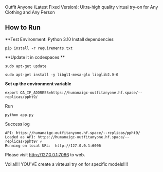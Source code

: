 Outfit Anyone (Latest Fixed Version): Ultra-high quality virtual try-on for Any Clothing and Any Person



## How to Run

**Test Environment:  Python 3.10
Install dependencies

```
pip install -r requirements.txt
```

**Update it in codespaces **

```
sudo apt-get update

sudo apt-get install -y libgl1-mesa-glx libglib2.0-0
```

**Set up the environment variable**

```
export OA_IP_ADDRESS=https://humanaigc-outfitanyone.hf.space/--replicas/ppht9/
```

Run

```
python app.py
```

Success log

```
API: https://humanaigc-outfitanyone.hf.space/--replicas/ppht9/
Loaded as API: https://humanaigc-outfitanyone.hf.space/--replicas/ppht9/ ✔
Running on local URL:  http://127.0.0.1:6006
```

Please visit http://127.0.0.1:7086 to web. 

Voila!!!! YOU'VE create a virteual try on for specific models!!!!
